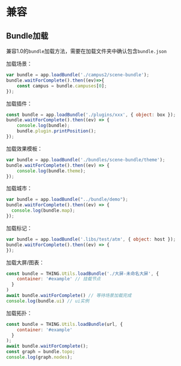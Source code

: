 # 兼容

## Bundle加载

兼容1.0的`bundle`加载方法，需要在加载文件夹中确认包含`bundle.json`

加载场景：
```javascript
var bundle = app.loadBundle('./campus2/scene-bundle');
bundle.waitForComplete().then((ev)=>{
    const campus = bundle.campuses[0];
});
```

加载插件：
```javascript
const bundle = app.loadBundle('./plugins/xxx', { object: box });
bundle.waitForComplete().then((ev) => {
	console.log(bundle);
	bundle.plugin.printPosition();
});
```

加载效果模板：
```javascript
var bundle = app.loadBundle('./bundles/scene-bundle/theme');
bundle.waitForComplete().then((ev) => {
	console.log(bundle.theme);
});
```

加载城市：
```javascript
var bundle = app.loadBundle("../bundle/demo");
bundle.waitForComplete().then((ev) => {
  console.log(bundle.map);
});
```

加载标记：
```javascript
var bundle = app.loadBundle('.libs/test/atm', { object: host });
bundle.waitForComplete().then((ev) => {
});
```

加载大屏/图表：
```javascript
const bundle = THING.Utils.loadBundle('./大屏-未命名大屏', {
    container: '#example' // 挂载节点
  }
)
await bundle.waitForComplete() // 等待场景加载完成
console.log(bundle.ui) // ui实例
```

加载拓扑：
```javascript
const bundle = THING.Utils.loadBundle(url, {
    container: '#example'
  }
);
await bundle.waitForComplete();
const graph = bundle.topo;
console.log(graph.nodes);
```